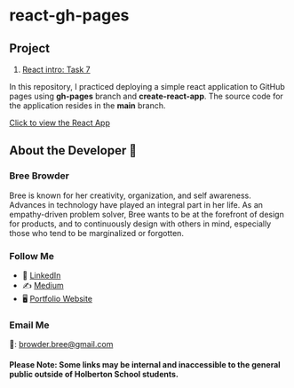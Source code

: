 # react-gh-pages

## Project

1. [React intro: Task 7](https://intranet.hbtn.io/projects/1755)

In this repository, I practiced deploying a simple react application to GitHub pages using <b>gh-pages</b> branch and <b>create-react-app</b>. The source code for the application resides in the <b>main</b> branch.

[Click to view the React App](https://breebrowder.github.io/react-gh-pages/)

## About the Developer  💬

### Bree Browder

Bree is known for her creativity, organization, and self awareness. Advances in technology have played an integral part in her life. As an empathy-driven problem solver, Bree wants to be at the forefront of design for products, and to continuously design with others in mind, especially those who tend to be marginalized or forgotten.

### Follow Me

- 📁 [LinkedIn](https://www.linkedin.com/in/breebrowder/)
- ✍️ [Medium](https://medium.com/@breebrowder)
- 🖥️ [Portfolio Website](https://www.breebrowder.com/)

### Email Me
📩: browder.bree@gmail.com


#### Please Note: Some links may be internal and inaccessible to the general public outside of Holberton School students.


